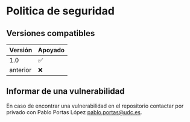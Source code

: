 <!--
SPDX-FileCopyrightText: 2024 Pablo Portas López <pablo.portas@udc.es>

SPDX-License-Identifier: GPL-3.0-only
-->

# Politica de seguridad

## Versiones compatibles

| Versión  | Apoyado |
|----------| ------------------ |
| 1.0      | :white_check_mark: |
| anterior | :x: |

## Informar de una vulnerabilidad

En caso de encontrar una vulnerabilidad en el repositorio contactar por privado con Pablo Portas López <pablo.portas@udc.es>.
